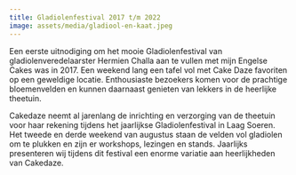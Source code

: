 ```yaml
---
title: Gladiolenfestival 2017 t/m 2022
image: assets/media/gladiool-en-kaat.jpeg
---
```

Een eerste uitnodiging om het mooie Gladiolenfestival van gladiolenveredelaarster Hermien Challa aan te vullen met mijn Engelse Cakes was in 2017. 
Een weekend lang een tafel vol met Cake Daze favoriten op een geweldige locatie. Enthousiaste bezoekers  komen voor de prachtige bloemenvelden en kunnen daarnaast genieten van lekkers in de heerlijke theetuin. 

Cakedaze neemt al jarenlang de inrichting en verzorging van de theetuin voor haar rekening tijdens het jaarlijkse Gladiolenfestival in Laag Soeren.
Het tweede en derde weekend van augustus staan de velden vol gladiolen om te plukken en zijn er workshops, lezingen en stands. 
Jaarlijks presenteren wij tijdens dit festival een enorme variatie aan heerlijkheden van Cakedaze. 
